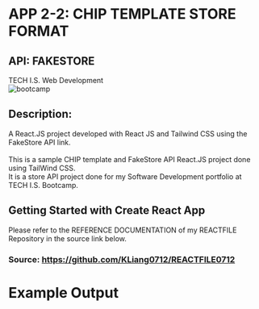 # APP 2-2: CHIP TEMPLATE STORE FORMAT
## API: FAKESTORE 
TECH I.S. Web Development<br>
![bootcamp](https://github.com/KLiang0712/REACTFILE0712/assets/41204344/9c998023-dff1-43dc-8592-acee31961bfe)

## Description:<br>
A React.JS project developed with React JS and Tailwind CSS using the FakeStore API link.<br>  
This is a sample CHIP template and FakeStore API React.JS project done using TailWind CSS.<br>
It is a store API project done for my Software Development portfolio at TECH I.S. Bootcamp.<br>

## Getting Started with Create React App
Please refer to the REFERENCE DOCUMENTATION of my REACTFILE Repository in the source link below. 
### Source: https://github.com/KLiang0712/REACTFILE0712

# Example Output

